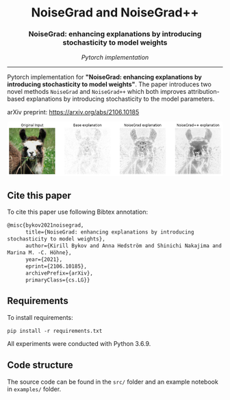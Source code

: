<h1 align="center"><b>NoiseGrad and NoiseGrad++</b></h1>
<h3 align="center"><b>NoiseGrad: enhancing explanations by introducing stochasticity to model weights</b></h3>
<p align="center">
  <i>Pytorch implementation</i>
</p> 
 
--------------

Pytorch implementation for **"NoiseGrad: enhancing explanations by introducing stochasticity to model weights"**. The paper introduces two novel methods `NoiseGrad` and `NoiseGrad++` which both improves attribution-based explanations by introducing stochasticity to the model parameters.

arXiv preprint: https://arxiv.org/abs/2106.10185

<p align="center">
  <img src="samples/resulting_explanation.png" alt="Visualization of baseline, NoiseGrad and NoiseGrad++ explanations using (Integrated Gradient) as XAI method." width="512"/>  
</p>

## Cite this paper

To cite this paper use following Bibtex annotation:

	@misc{bykov2021noisegrad,
	      title={NoiseGrad: enhancing explanations by introducing stochasticity to model weights}, 
	      author={Kirill Bykov and Anna Hedström and Shinichi Nakajima and Marina M. -C. Höhne},
	      year={2021},
	      eprint={2106.10185},
	      archivePrefix={arXiv},
	      primaryClass={cs.LG}}

## Requirements

To install requirements:

```setup
pip install -r requirements.txt
```

All experiments were conducted with Python 3.6.9.

## Code structure

The source code can be found in the `src/` folder and an example notebook in `examples/` folder.

